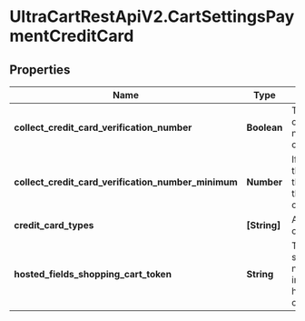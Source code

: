 # UltraCartRestApiV2.CartSettingsPaymentCreditCard

## Properties

Name | Type | Description | Notes
------------ | ------------- | ------------- | -------------
**collect_credit_card_verification_number** | **Boolean** | True if the credit card verification number should be collected | [optional] 
**collect_credit_card_verification_number_minimum** | **Number** | If this field is null or the total is greater than or equal to this value then collect the CVV2. | [optional] 
**credit_card_types** | **[String]** | Available credit card types | [optional] 
**hosted_fields_shopping_cart_token** | **String** | The shoppingCartToken needed for proper initialization of hosted fields collection | [optional] 


